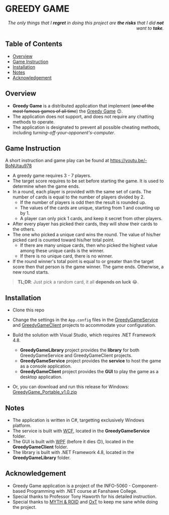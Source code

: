 # GREEDY GAME

<p align="right">
<em>The only things that I <strong>regret</strong> in doing this project are <strong>the risks</strong> that I did <strong>not</strong> want to <strong>take</strong>.</em>  
</p>

## Table of Contents
- [Overview](#Overview)
- [Game Instruction](#Game-Instruction)
- [Installation](#Installation)
- [Notes](#Notes)
- [Acknowledgement](#Acknowledgement)

## Overview
- **Greedy Game** is a distributed application that implement (~~one of the most famous games of all time~~) the [Greedy Game](#Game-Instruction) 😉.
- The application does not support, and does not require any chatting methods to operate.  
- The application is designated to prevent all possible cheating methods, including _turning-off-your-opponent's-computer_.

## Game Instruction
A short instruction and game play can be found at https://youtu.be/-BoNUtau978

- A greedy game requires 3 - 7 players.
- The target score requires to be set before starting the game. It is used to determine when the game ends.
- In a round, each player is provided with the same set of cards. The number of cards is equal to the number of players divided by 2.
  - If the number of players is odd then the result is rounded up.  
  - The values of the cards are unique, starting from 1 and counting up by 1.
  - A player can only pick 1 cards, and keep it secret from other players.
- After every player has picked their cards, they will show their cards to the others. 
- The one who picked a unique card wins the round. The value of his/her picked card is counted toward his/her total point.  
  - If there are many unique cards, then who picked the highest value among these unique cards is the winner.  
  - If there is no unique card, there is no winner.
- If the round winner's total point is equal to or greater than the target score then that person is the game winner. The game ends. Otherwise, a new round starts.

> **TL;DR**: Just pick a random card, it all **depends on luck** 😂.

## Installation
- Clone this repo
- Change the settings in the `App.config` files in the [GreedyGameService](./GreedyGameService/App.config) and [GreedyGameClient](./GreedyGameClient/App.config) projects to accommodate your configuration.
- Build the solution with Visual Studio, which requires .NET Framework 4.8.
  - **GreedyGameLibrary** project provides the **library** for both GreedyGameService and GreedyGameClient projects.
  - **GreedyGameService** project provides the **service** to host the game as a console application.
  - **GreedyGameClient** project provides the **GUI** to play the game as a desktop application.

- Or, you can download and run this release for Windows: [GreedyGame_Portable_v1.0.zip][release-v1.0]

## Notes
- The application is written in C#, targetting exclusively Windows platform.
- The service is built with [WCF][wcf-link], located in the **GreedyGameService** folder.
- The GUI is built with [WPF][wpf-link] (before it dies 🙃), located in the **GreedyGameClient** folder.
- The library is built with .NET Framework 4.8, located in the **GreedyGameLibrary** folder.

## Acknowledgement
- Greedy Game application is a project of the INFO-5060 - Component-based Programming with .NET course at Fanshawe College.
- Special thanks to Professor Tony Haworth for his detailed instruction.
- Special thanks to [MYTH & ROID][myth-and-roid-wiki] and [OxT][oxt-wiki] to keep me sane while doing the project.

[wcf-link]: https://docs.microsoft.com/en-us/dotnet/framework/wcf/whats-wcf
[wpf-link]: https://docs.microsoft.com/en-us/visualstudio/designers/getting-started-with-wpf?view=vs-2019
[myth-and-roid-wiki]: https://en.wikipedia.org/wiki/Myth_%26_Roid
[oxt-wiki]: https://en.wikipedia.org/wiki/OxT
[release-v1.0]: https://github.com/minhvo-dev/WCF-Greedy-Game/releases/download/v1.0/GreedyGame_Portable_v1.0.zip